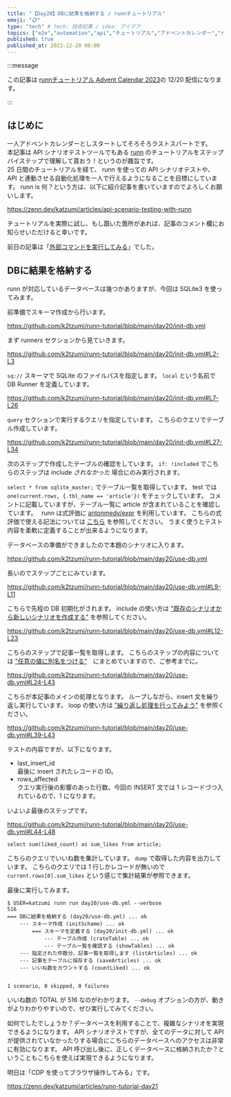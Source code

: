 ```yaml
---
title: "【Day20】DBに結果を格納する / runnチュートリアル"
emoji: "📋"
type: "tech" # tech: 技術記事 / idea: アイデア
topics: ["e2e","automation","api","チュートリアル","アドベントカレンダー","runn"]
published: true
published_at: 2023-12-20 00:00
---
```


:::message

この記事は [runnチュートリアル Advent Calendar 2023](https://qiita.com/advent-calendar/2023/runn-tutorial)の 12/20 配信になります。

:::

## はじめに

一人アドベントカレンダーとしスタートしてそろそろラストスパートです。  
本記事は API シナリオテストツールでもある [runn](https://github.com/k1LoW/runn) のチュートリアルをステップバイステップで理解して貰おう！というのが趣旨です。  
25 日間のチュートリアルを経て、 runn を使っての API シナリオテストや、 API と連動させる自動化処理を一人で行えるようになることを目標にしています。 
runn is 何？という方は、以下に紹介記事を書いていますのでよろしくお願いします。

https://zenn.dev/katzumi/articles/api-scenario-testing-with-runn

チュートリアルを実際に試し、もし躓いた箇所があれば、記事のコメント欄にお知らせいただけると幸いです。

前日の記事は「[外部コマンドを実行してみる](https://zenn.dev/katzumi/articles/runn-tutorial-day19)」でした。

## DBに結果を格納する

runn が対応しているデータベースは幾つかありますが、今回は SQLite3 を使ってみます。

前準備でスキーマ作成から行います。

https://github.com/k2tzumi/runn-tutorial/blob/main/day20/init-db.yml

まず runners セクションから見ていきます。

https://github.com/k2tzumi/runn-tutorial/blob/main/day20/init-db.yml#L2-L3

`sq://` スキーマで SQLite のファイルパスを指定します。
`local` という名前で DB Runner を定義しています。

https://github.com/k2tzumi/runn-tutorial/blob/main/day20/init-db.yml#L7-L26

`query` セクションで実行するクエリを指定しています。
こちらのクエリでテーブル作成しています。

https://github.com/k2tzumi/runn-tutorial/blob/main/day20/init-db.yml#L27-L34

次のステップで作成したテーブルの確認をしています。
`if: !included` でこちらのステップは include *されなかった* 場合にのみ実行されます。

`select * from sqlite_master;` でテーブル一覧を取得しています。
test では `one(current.rows, {.tbl_name == 'article'})` をチェックしています。
コメントに記載していますが、テーブル一覧に article が含まれていることを確認しています。　
runn は式評価に [antonmedv/expr](https://github.com/antonmedv/expr) を利用しています。
こちらの式評価で使える記法については [こちら](https://github.com/antonmedv/expr/blob/master/docs/Language-Definition.md) を参照してください。
うまく使うとテスト内容を柔軟に定義することが出来るようになります。

データベースの準備ができましたので本題のシナリオに入ります。

https://github.com/k2tzumi/runn-tutorial/blob/main/day20/use-db.yml

長いのでステップごとにみています。

https://github.com/k2tzumi/runn-tutorial/blob/main/day20/use-db.yml#L9-L11

こちらで先程の DB 初期化がされます。
include の使い方は ["既存のシナリオから新しいシナリオを作成する"](https://zenn.dev/katzumi/articles/runn-tutorial-day12) を参照してください。

https://github.com/k2tzumi/runn-tutorial/blob/main/day20/use-db.yml#L12-L23

こちらのステップで記事一覧を取得します。
こちらのステップの内容については ["任意の値に別名をつける"](https://zenn.dev/katzumi/articles/runn-tutorial-day10)　にまとめていますので、ご参考までに。

https://github.com/k2tzumi/runn-tutorial/blob/main/day20/use-db.yml#L24-L43

こちらが本記事のメインの処理となります。
ループしながら、insert 文を繰り返し実行しています。
loop の使い方は ["繰り返し処理を行ってみよう"](https://zenn.dev/katzumi/articles/runn-tutorial-day11) を参照ください。

https://github.com/k2tzumi/runn-tutorial/blob/main/day20/use-db.yml#L39-L43

テストの内容ですが、以下になります。

* last_insert_id  
最後に insert されたレコードの ID。
* rows_affected  
クエリ実行後の影響のあった行数。今回の INSERT 文では 1 レコードづつ入れているので、1 になります。

いよいよ最後のステップです。

https://github.com/k2tzumi/runn-tutorial/blob/main/day20/use-db.yml#L44-L48

`select sum(liked_count) as sum_likes from article;`

こちらのクエリでいいね数を集計しています。
`dump` で取得した内容を出力しています。
こちらのクエリでは 1 行しかレコードが無いので `current.rows[0].sum_likes` という感じで集計結果が参照できます。

最後に実行してみます。

```console
$ USER=katzumi runn run day20/use-db.yml --verbose
516
=== DBに結果を格納する (day20/use-db.yml) ... ok
    --- スキーマ作成 (initSchame) ... ok
        === スキーマを定義する (day20/init-db.yml) ... ok
            --- テーブル作成 (crateTable) ... ok
            --- テーブル一覧を確認する (showTables) ... ok
    --- 指定された件数分、記事一覧を取得します (listArticles) ... ok
    --- 記事をテーブルに保存する (saveArticles) ... ok
    --- いいね数をカウントする (countLiked) ... ok


1 scenario, 0 skipped, 0 failures
```

いいね数の TOTAL が 516 なのがわかります。
`--debug` オプションの方が、動きがよりわかりやすいので、ぜひ実行してみてください。

如何でしたでしょうか？データベースを利用することで、複雑なシナリオを実現できるようになります。
API シナリオテストですが、全てのデータに対して API が提供されていなかったりする場合にこちらのデータベースへのアクセスは非常に有効になります。
API 呼び出し後に、正しくデータベースに格納されたか？ということもこちらを使えば実現できるようになります。

明日は「CDP を使ってブラウザ操作してみる」です。

https://zenn.dev/katzumi/articles/runn-tutorial-day21
